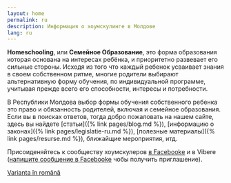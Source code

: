 ```yaml
---
layout: home
permalink: ru
description: Информация о хоумскулинге в Молдове
lang: ru
---
```


**Homeschooling**, или **Семейное Образование**, это форма образования которая
основана на интересах ребёнка, и приоритетно развевает его сильные стороны.
Исходя из того что каждый ребенок усваивает знания в своем собственном ритме,
многие родители выбирают альтернативную форму обучения, по индивидуальной
программе, учитывая прежде всего его способности, интересы и потребности.

В Республики Молдова выбор формы обучения собственного ребенка это право
и обязанность родителей, включая и семейное образования. Если вы в поисках
ответов, тогда добро пожаловать на нашем сайте, здесь вы найдете
[статьи]({% link pages/blog.md %}),
[информацию о законах]({% link pages/legislatie-ru.md %}),
[полезные материалы]({% link pages/resurse.md %}), ближайщие
мероприятия, итд.

Присоиденяйтесь к сообществу хоумскулеров
[в Facebookе](https://www.facebook.com/groups/HomeschoolingMoldova/) и
в Viberе ([напишите сообщение в Facebookе](https://m.me/HomeschoolingMoldova)
чобы получить приглашение).

<a href="/" lang="ro" class="translation-link">Varianta în română</a>
